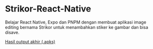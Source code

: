 # Strikor-React-Native
Belajar React Native, Expo dan PNPM dengan membuat aplikasi image editing bernama Strikor untuk menambahkan stiker ke gambar dan bisa disave.

[Hasil output akhir (.apks)](https://drive.google.com/file/d/1J0Jw2MY5kqUBPnLf77xql68QSp_CAC-n/view?usp=sharing)
